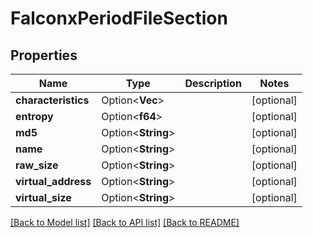 # FalconxPeriodFileSection

## Properties

Name | Type | Description | Notes
------------ | ------------- | ------------- | -------------
**characteristics** | Option<**Vec<String>**> |  | [optional]
**entropy** | Option<**f64**> |  | [optional]
**md5** | Option<**String**> |  | [optional]
**name** | Option<**String**> |  | [optional]
**raw_size** | Option<**String**> |  | [optional]
**virtual_address** | Option<**String**> |  | [optional]
**virtual_size** | Option<**String**> |  | [optional]

[[Back to Model list]](./README.md#documentation-for-models) [[Back to API list]](./README.md#documentation-for-api-endpoints) [[Back to README]](../README.md)
